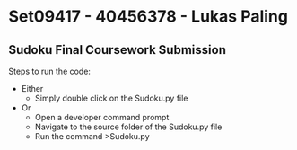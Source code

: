 # Set09417 - 40456378 - Lukas Paling
## Sudoku Final Coursework Submission
Steps to run the code: 
- Either
	- Simply double click on the Sudoku.py file
- Or
	- Open a developer command prompt
	- Navigate to the source folder of the Sudoku.py file
	- Run the command >Sudoku.py